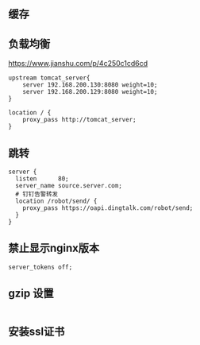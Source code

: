 ## 缓存



## 负载均衡

https://www.jianshu.com/p/4c250c1cd6cd

```nginx
upstream tomcat_server{
    server 192.168.200.130:8080 weight=10;
    server 192.168.200.129:8080 weight=10;
}
```



```nginx
location / {
    proxy_pass http://tomcat_server;
}
```



## 跳转

```nginx
server {
  listen      80;
  server_name source.server.com;
  # 钉钉告警转发
  location /robot/send/ {
    proxy_pass https://oapi.dingtalk.com/robot/send;
  }
}
```



## 禁止显示nginx版本

```nginx
server_tokens off;
```



## gzip 设置

```nginx
```



## 安装ssl证书

```nginx
```



